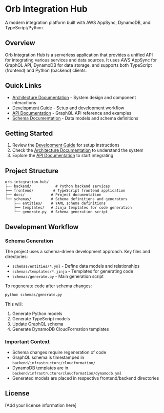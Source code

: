# Orb Integration Hub

A modern integration platform built with AWS AppSync, DynamoDB, and TypeScript/Python.

## Overview

Orb Integration Hub is a serverless application that provides a unified API for integrating various services and data sources. It uses AWS AppSync for GraphQL API, DynamoDB for data storage, and supports both TypeScript (frontend) and Python (backend) clients.

## Quick Links

- [Architecture Documentation](docs/architecture.md) - System design and component interactions
- [Development Guide](docs/development.md) - Setup and development workflow
- [API Documentation](docs/api.md) - GraphQL API reference and examples
- [Schema Documentation](docs/schema.md) - Data models and schema definitions

## Getting Started

1. Review the [Development Guide](docs/development.md) for setup instructions
2. Check the [Architecture Documentation](docs/architecture.md) to understand the system
3. Explore the [API Documentation](docs/api.md) to start integrating

## Project Structure

```
orb-integration-hub/
├── backend/           # Python backend services
├── frontend/         # TypeScript frontend application
├── docs/            # Project documentation
└── schemas/         # Schema definitions and generators
    ├── entities/    # YAML schema definitions
    ├── templates/   # Jinja templates for code generation
    └── generate.py  # Schema generation script
```

## Development Workflow

### Schema Generation

The project uses a schema-driven development approach. Key files and directories:

- `schemas/entities/*.yml` - Define data models and relationships
- `schemas/templates/*.jinja` - Templates for generating code
- `schemas/generate.py` - Main generation script

To regenerate code after schema changes:
```bash
python schemas/generate.py
```

This will:
1. Generate Python models
2. Generate TypeScript models
3. Update GraphQL schema
4. Generate DynamoDB CloudFormation templates

### Important Context

- Schema changes require regeneration of code
- GraphQL schema is timestamped in `backend/infrastructure/cloudformation/`
- DynamoDB templates are in `backend/infrastructure/cloudformation/dynamodb.yml`
- Generated models are placed in respective frontend/backend directories

## License

[Add your license information here]
